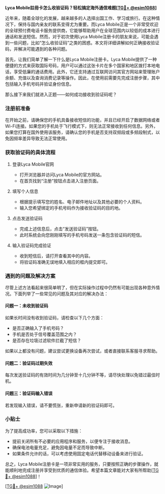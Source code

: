 **Lyca Mobile註冊卡怎么收验证码？轻松搞定海外通信难题[[TG💪+ @esim1088](https://t.me/s/esim1088)]**

近年来，随着全球化的发展，越来越多的人选择出国工作、学习或旅行。在这种情况下，保持与国内亲友的联系变得尤为重要。而Lyca Mobile正是一个非常受欢迎的全球预付费电话卡服务提供商，它能够帮助用户在全球范围内以较低的成本进行通话和发送短信。然而，对于初次使用Lyca Mobile注册卡的朋友来说，可能会遇到一些问题，比如“怎么收验证码”之类的困惑。本文将详细讲解如何正确接收验证码，并解决可能遇到的各种问题。

首先，让我们简单了解一下什么是Lyca Mobile注册卡。Lyca Mobile提供了一种便捷的方式来获取国际号码，用户可以通过这张卡片在多个国家和地区拨打本地电话，享受低廉的通话费用。此外，它还支持通过互联网访问其官方网站来管理账户余额、充值以及查询消费记录等操作。因此，在使用前需要先完成注册步骤，其中包括输入手机号码并验证身份信息。

那么接下来我们就进入正题——如何成功接收到验证码呢？

### 注册前准备

在开始之前，请确保您的手机具备接收短信的功能，并且已经开启了数据网络或者Wi-Fi连接。如果您的手机处于飞行模式下，则无法正常接收到任何信息。另外，如果您打算在国外使用该服务，请确认您的手机是否支持双频段或多频段制式，以免因频率差异导致无法正常使用。

### 获取验证码的具体流程

1. 登录Lyca Mobile官网
   - 打开浏览器并访问Lyca Mobile的官方网站。
   - 在首页找到“注册”按钮点击进入注册页面。

2. 填写个人信息
   - 根据提示填写您的姓名、电子邮件地址以及其他必要的个人资料。
   - 输入您希望绑定的手机号码作为接收验证码的目的地。

3. 点击发送验证码
   - 完成上述信息后，点击“发送验证码”按钮。
   - 此时系统会向您刚刚填写的手机号码发送一条包含验证码的短信。

4. 输入验证码完成验证
   - 收到短信后，请打开查看其中的内容。
   - 将验证码准确无误地填入相应的框内提交即可。

### 遇到的问题及解决方案

尽管上述方法看起来很简单明了，但在实际操作过程中仍然有可能出现各种意外情况。下面列举了一些常见的问题及其对应的解决办法：

#### 问题一：未收到验证码
如果长时间没有收到验证码，请检查以下几个方面：
- 是否正确输入了手机号码？
- 手机是否处于信号覆盖范围之内？
- 是否存在垃圾过滤软件拦截了短信？

如果以上都没有问题，建议尝试更换设备再次尝试，或者直接联系客服寻求帮助。

#### 问题二：验证码过期失效
每次发送验证码的有效时间为几分钟至十几分钟不等，请尽快处理以免错过最佳时机。

#### 问题三：验证码输入错误
若发现输入错误，请不要慌张，重新申请新的验证码即可。

### 小贴士

为了提高成功率，您可以采取以下措施：
- 提前关闭所有不必要的应用程序和服务，以便专注于接收消息。
- 确保电池电量充足，避免因电量不足而导致中断。
- 如果条件允许的话，可以考虑使用固定电话代替移动设备来进行验证。

总之，Lyca Mobile注册卡是一项非常实用的服务，只要按照正确的步骤操作，就能顺利地完成注册并享受到优质的通信体验。希望本篇文章能对大家有所帮助[[TG💪+ @esim1088](https://t.me/s/esim1088)]！

[[TG💪+ @esim1088](https://t.me/s/esim1088) ![Image](https://i.postimg.cc/4NQfJmqS/Snipaste-2025-05-13-00-14-12.png)]